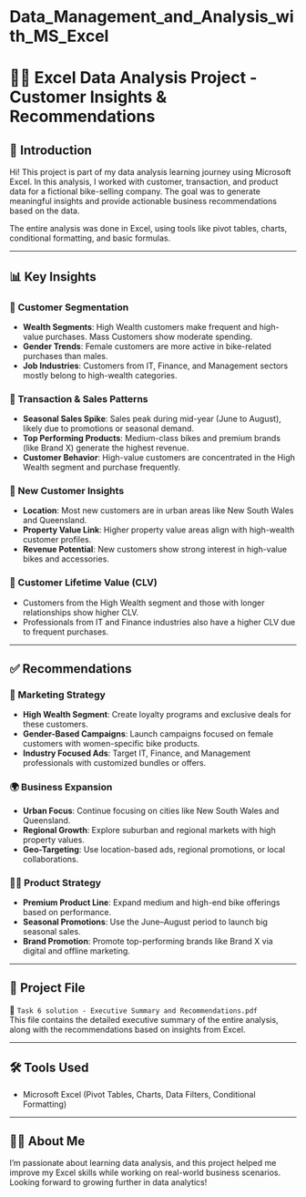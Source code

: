 # Data_Management_and_Analysis_with_MS_Excel
# 🚴‍♂️ Excel Data Analysis Project - Customer Insights & Recommendations

## 👋 Introduction

Hi! This project is part of my data analysis learning journey using Microsoft Excel. In this analysis, I worked with customer, transaction, and product data for a fictional bike-selling company. The goal was to generate meaningful insights and provide actionable business recommendations based on the data.

The entire analysis was done in Excel, using tools like pivot tables, charts, conditional formatting, and basic formulas.

---

## 📊 Key Insights

### 📌 Customer Segmentation
- **Wealth Segments**: High Wealth customers make frequent and high-value purchases. Mass Customers show moderate spending.
- **Gender Trends**: Female customers are more active in bike-related purchases than males.
- **Job Industries**: Customers from IT, Finance, and Management sectors mostly belong to high-wealth categories.

### 📌 Transaction & Sales Patterns
- **Seasonal Sales Spike**: Sales peak during mid-year (June to August), likely due to promotions or seasonal demand.
- **Top Performing Products**: Medium-class bikes and premium brands (like Brand X) generate the highest revenue.
- **Customer Behavior**: High-value customers are concentrated in the High Wealth segment and purchase frequently.

### 📌 New Customer Insights
- **Location**: Most new customers are in urban areas like New South Wales and Queensland.
- **Property Value Link**: Higher property value areas align with high-wealth customer profiles.
- **Revenue Potential**: New customers show strong interest in high-value bikes and accessories.

### 📌 Customer Lifetime Value (CLV)
- Customers from the High Wealth segment and those with longer relationships show higher CLV.
- Professionals from IT and Finance industries also have a higher CLV due to frequent purchases.

---

## ✅ Recommendations

### 🎯 Marketing Strategy
- **High Wealth Segment**: Create loyalty programs and exclusive deals for these customers.
- **Gender-Based Campaigns**: Launch campaigns focused on female customers with women-specific bike products.
- **Industry Focused Ads**: Target IT, Finance, and Management professionals with customized bundles or offers.

### 🌍 Business Expansion
- **Urban Focus**: Continue focusing on cities like New South Wales and Queensland.
- **Regional Growth**: Explore suburban and regional markets with high property values.
- **Geo-Targeting**: Use location-based ads, regional promotions, or local collaborations.

### 🚴‍♀️ Product Strategy
- **Premium Product Line**: Expand medium and high-end bike offerings based on performance.
- **Seasonal Promotions**: Use the June–August period to launch big seasonal sales.
- **Brand Promotion**: Promote top-performing brands like Brand X via digital and offline marketing.

---

## 🧾 Project File

📄 `Task 6 solution - Executive Summary and Recommendations.pdf`  
This file contains the detailed executive summary of the entire analysis, along with the recommendations based on insights from Excel.

---

## 🛠 Tools Used

- Microsoft Excel (Pivot Tables, Charts, Data Filters, Conditional Formatting)

---

## 🙋‍♂️ About Me

I’m passionate about learning data analysis, and this project helped me improve my Excel skills while working on real-world business scenarios. Looking forward to growing further in data analytics!
